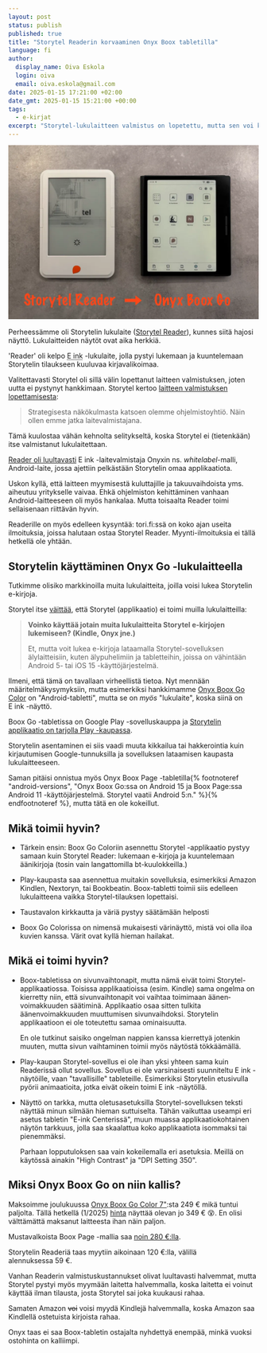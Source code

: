 ```yaml
---
layout: post
status: publish
published: true
title: "Storytel Readerin korvaaminen Onyx Boox tabletilla"
language: fi
author:
  display_name: Oiva Eskola
  login: oiva
  email: oiva.eskola@gmail.com
date: 2025-01-15 17:21:00 +02:00
date_gmt: 2025-01-15 15:21:00 +00:00
tags:
  - e-kirjat
excerpt: "Storytel-lukulaitteen valmistus on lopetettu, mutta sen voi korvata Onyx Boox-tabletilla"
---
```


<img src="/images/2025/IMG_1677.webp" alt="Vasemmalla rikkinäinen Storytel Reader, oikealla Onyx Boox Go -lukulaite" width="686" />

Perheessämme oli Storytelin lukulaite ([Storytel Reader](https://www.storytel.com/fi/c/reader)), kunnes siitä hajosi näyttö. Lukulaitteiden näytöt ovat aika herkkiä.

'Reader' oli kelpo <abbr title='"sähköpaperinäyttö"'>E ink</abbr> -lukulaite, jolla pystyi lukemaan ja kuuntelemaan Storytelin tilaukseen kuuluvaa kirjavalikoimaa.

Valitettavasti Storytel oli sillä välin lopettanut laitteen valmistuksen, joten uutta ei pystynyt hankkimaan. Storytel kertoo [laitteen valmistuksen lopettamisesta](https://support.storytel.com/hc/fi/articles/13875414424732-Miksi-Storytel-Readerin-valmistus-lopetetaan):

> Strategisesta näkökulmasta katsoen olemme ohjelmistoyhtiö. Näin ollen emme jatka laitevalmistajana.

Tämä kuulostaa vähän kehnolta selitykseltä, koska Storytel ei (tietenkään) itse valmistanut lukulaitettaan.

[Reader oli luultavasti](https://github.com/ntherning/StorytelReaderMods?tab=readme-ov-file#versions) E ink -laitevalmistaja Onyxin ns. _whitelabel_-malli, Android-laite, jossa ajettiin pelkästään Storytelin omaa applikaatiota.

Uskon kyllä, että laitteen myymisestä kuluttajille ja takuuvaihdoista yms. aiheutuu yritykselle vaivaa. Ehkä ohjelmiston kehittäminen vanhaan Android-laitteeseen oli myös hankalaa. Mutta toisaalta Reader toimi sellaisenaan riittävän hyvin.

Readerille on myös edelleen kysyntää: tori.fi:ssä on koko ajan useita ilmoituksia, joissa halutaan ostaa Storytel Reader. Myynti-ilmoituksia ei tällä hetkellä ole yhtään.

## Storytelin käyttäminen Onyx Go -lukulaitteella

Tutkimme olisiko markkinoilla muita lukulaitteita, joilla voisi lukea Storytelin e-kirjoja.

Storytel itse [väittää](https://support.storytel.com/hc/fi/articles/13875414424732-Miksi-Storytel-Readerin-valmistus-lopetetaan), että Storytel (applikaatio) ei toimi muilla lukulaitteilla:

> **Voinko käyttää jotain muita lukulaitteita Storytel e-kirjojen lukemiseen? (Kindle, Onyx jne.)**
>
> Et, mutta voit lukea e-kirjoja lataamalla Storytel-sovelluksen älylaitteisiin, kuten älypuhelimiin ja tabletteihin, joissa on vähintään Android&nbsp;5- tai iOS&nbsp;15 -käyttöjärjestelmä.

Ilmeni, että tämä on tavallaan virheellistä tietoa. Nyt mennään määritelmäkysymyksiin, mutta esimerkiksi hankkimamme [Onyx Boox Go Color](https://shop.boox.com/products/gocolor7) on "Android-tabletti", mutta se on _myös_ "lukulaite", koska siinä on E&nbsp;ink -näyttö.

Boox Go -tabletissa on Google Play -sovelluskauppa ja [Storytelin applikaatio on tarjolla Play -kaupassa](https://play.google.com/store/apps/details?id=grit.storytel.app&hl=fi&pli=1).

Storytelin asentaminen ei siis vaadi muuta kikkailua tai hakkerointia kuin kirjautumisen Google-tunnuksilla ja sovelluksen lataamisen kaupasta lukulaitteeseen.

Saman pitäisi onnistua myös Onyx Boox Page -tabletilla{% footnoteref "android-versions", "Onyx Boox Go:ssa on Android 15 ja Boox Page:ssa Android 11 -käyttöjärjestelmä. Storytel vaatii Android 5:n." %}{% endfootnoteref %}, mutta tätä en ole kokeillut.

## Mikä toimii hyvin?

- Tärkein ensin: Boox Go Coloriin asennettu Storytel -applikaatio pystyy samaan kuin Storytel Reader: lukemaan e-kirjoja ja kuuntelemaan äänikirjoja (tosin vain langattomilla bt-kuulokkeilla.)

- Play-kaupasta saa asennettua muitakin sovelluksia, esimerkiksi Amazon Kindlen, Nextoryn, tai Bookbeatin. Boox-tabletti toimii siis edelleen lukulaitteena vaikka Storytel-tilauksen lopettaisi.

- Taustavalon kirkkautta ja väriä pystyy säätämään helposti

- Boox Go Colorissa on nimensä mukaisesti värinäyttö, mistä voi olla iloa kuvien kanssa. Värit ovat kyllä hieman hailakat.

## Mikä ei toimi hyvin?

- Boox-tabletissa on sivunvaihto&shy;napit, mutta nämä eivät toimi Storytel-applikaatiossa. Toisissa applikaatioissa (esim. Kindle) sama ongelma on kierretty niin, että sivunvaihto&shy;napit voi vaihtaa toimimaan äänen&shy;voimakkuuden säätiminä. Applikaatio osaa sitten tulkita äänenvoimakkuuden muuttumisen sivunvaihdoksi. Storytelin applikaatioon ei ole toteutettu samaa ominaisuutta.

  En ole tutkinut saisiko ongelman nappien kanssa kierrettyä jotenkin muuten, mutta sivun vaihtaminen toimii myös näytöstä tökkäämällä.

- Play-kaupan Storytel-sovellus ei ole ihan yksi yhteen sama kuin Readerissä ollut sovellus. Sovellus ei ole varsinaisesti suunniteltu E&nbsp;ink -näytöille, vaan "tavallisille" tableteille. Esimerkiksi Storytelin etusivulla pyörii animaatioita, jotka eivät oikein toimi E&nbsp;ink -näytöllä.

- Näyttö on tarkka, mutta oletusasetuksilla Storytel-sovelluksen teksti näyttää minun silmään hieman suttuiselta. Tähän vaikuttaa useampi eri asetus tabletin "E-ink Centerissä", muun muassa applikaatiokohtainen näytön tarkkuus, jolla saa skaalattua koko applikaatiota isommaksi tai pienemmäksi.

  Parhaan lopputuloksen saa vain kokeilemalla eri asetuksia. Meillä on käytössä ainakin "High Contrast" ja "DPI Setting 350".

## Miksi Onyx Boox Go on niin kallis?

Maksoimme joulukuussa [Onyx Boox Go Color 7"](https://www.proshop.fi/E-kirjan-lukulaite/Onyx-Boox-Go-Color-7-Black/3284873):sta 249&nbsp;€ mikä tuntui paljolta. Tällä hetkellä (1/2025) [hinta](https://hinta.fi/4940152/onyx-boox-go-color-7) näyttää olevan jo 349&nbsp;€ 😵. En olisi välttämättä maksanut laitteesta ihan näin paljon.

Mustavalkoista Boox Page -mallia saa [noin 280&nbsp;€:lla](https://hinta.fi/4312543/onyx-boox-page).

Storytelin Readeriä taas myytiin aikoinaan 120&nbsp;€:lla, välillä alennuksessa&nbsp;59&nbsp;€.

Vanhan Readerin valmistuskustannukset olivat luultavasti halvemmat, mutta Storytel pystyi myös myymään laitetta halvemmalla, koska laitetta ei voinut käyttää ilman tilausta, josta Storytel sai joka kuukausi rahaa.

Samaten Amazon ~~voi~~ voisi myydä Kindlejä halvemmalla, koska Amazon saa Kindlellä ostetuista kirjoista rahaa.

Onyx taas ei saa Boox-tabletin ostajalta nyhdettyä enempää, minkä vuoksi ostohinta on kalliimpi.